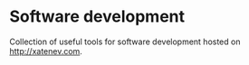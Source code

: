 # Software development

Collection of useful tools for software development hosted on http://xatenev.com.
